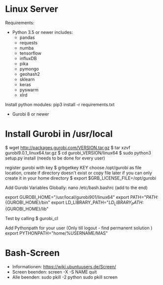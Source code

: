 # Linux Server
Requirements:

- Python 3.5 or newer includes:
    - pandas
    - requests
    - numba
    - tensorflow
    - influxDB
    - pika
    - pymongo
    - geohash2
    - sklearn
    - keras
    - pyswarm
    - xlrd

Install python modules:
pip3 install -r requirements.txt

- Gurobi 8 or newer


# Install Gurobi in /usr/local
$ wget http://packages.gurobi.com/VERSION.tar.gz
$ tar xzvf gurobi9.0.1_linux64.tar.gz
$ cd gurobi_VERSION/linux64
$ sudo python3 setup.py install (needs to be done for every user)

register gurobi with key
$ grbgetkey KEY
choose /opt/gurobi as file location, create if directory doesn't exist or copy file later if you can only create it in your home directory
$ export $GRB_LICENSE_FILE=/opt/gurobi

Add Gurobi Variables Globally:
nano /etc/bash.bashrc (add to the end)

export GUROBI_HOME="/usr/local/gurobi901/linux64"
export PATH="${PATH}:${GUROBI_HOME}/bin"
export LD_LIBRARY_PATH="${LD_LIBRARY_PATH}:${GUROBI_HOME}/lib"

Test by calling
$ gurobi_cl

Add Pythonpath for your user (Only till logout - find permanent solution )
export PYTHONPATH="home/%USERNAME/MAS"


# Bash-Screen 
- Informationen:      https://wiki.ubuntuusers.de/Screen/ 
- Screen beenden:     screen -X -S NAME quit
- Alle beenden:       sudo pkill -2 python
                      sudo pkill screen
